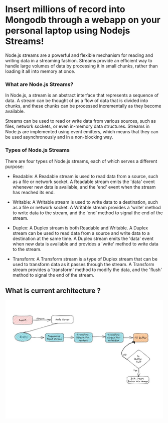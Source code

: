 # Insert millions of record into Mongodb through a webapp on your personal laptop using Nodejs Streams!

Node.js streams are a powerful and flexible mechanism for reading and writing data in a streaming fashion. Streams provide an efficient way to handle large volumes of data by processing it in small chunks, rather than loading it all into memory at once.

### What are Node.js Streams?

In Node.js, a stream is an abstract interface that represents a sequence of data. A stream can be thought of as a flow of data that is divided into chunks, and these chunks can be processed incrementally as they become available.

Streams can be used to read or write data from various sources, such as files, network sockets, or even in-memory data structures. Streams in Node.js are implemented using event emitters, which means that they can be used asynchronously and in a non-blocking way.

### Types of Node.js Streams

There are four types of Node.js streams, each of which serves a different purpose:

- Readable: A Readable stream is used to read data from a source, such as a file or network socket. A Readable stream emits the 'data' event whenever new data is available, and the 'end' event when the stream has reached its end.

- Writable: A Writable stream is used to write data to a destination, such as a file or network socket. A Writable stream provides a 'write' method to write data to the stream, and the 'end' method to signal the end of the stream.

- Duplex: A Duplex stream is both Readable and Writable. A Duplex stream can be used to read data from a source and write data to a destination at the same time. A Duplex stream emits the 'data' event when new data is available and provides a 'write' method to write data to the stream.

- Transform: A Transform stream is a type of Duplex stream that can be used to transform data as it passes through the stream. A Transform stream provides a 'transform' method to modify the data, and the 'flush' method to signal the end of the stream.

## What is current architecture ?

![Stream Flow](../../../public\import-flow.jpg)
